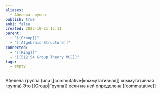 ```yaml
---
aliases:
  - Абелева группа
publish: true
anki: false
created: 2023-10-21 13:11
parent:
  - "[[Group]]"
  - "[[Algebraic Structure]]"
connected:
  - "[[Ring]]"
  - "[[512.54 Group Theory MOC]]"
tags:
  - empty
---
```


Абелева группа (или [[commutative|коммутативная]] коммутативная группа) Это [[Group|Группа]] если на ней определена [[commutative]]














